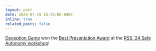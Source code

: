 ```yaml
---
layout: post
date: 2024-07-19 15:59:00-0400
inline: true
related_posts: false
---
```


[Deception Game](https://saferoboticslab.github.io/Belief-Game/) won the [Best Presentation Award](https://sites.google.com/view/rss2024-safe-autonomy/awards?authuser=0) at the [RSS '24 Safe Autonomy workshop](https://sites.google.com/view/rss2024-safe-autonomy/home?authuser=0)!
